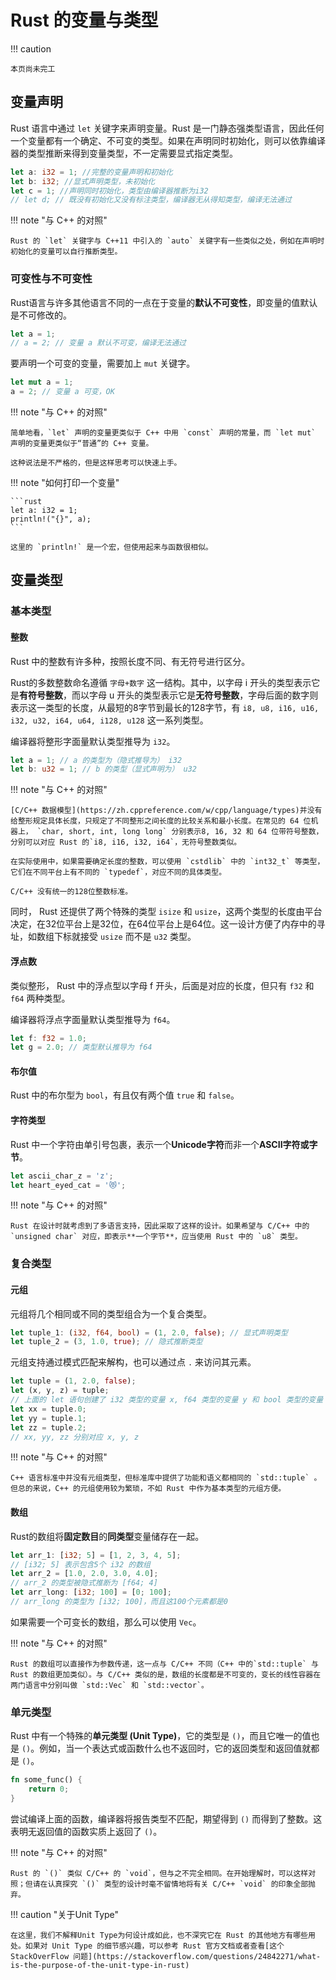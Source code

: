 # Rust 的变量与类型

!!! caution

    本页尚未完工

## 变量声明

Rust 语言中通过 `let` 关键字来声明变量。Rust 是一门静态强类型语言，因此任何一个变量都有一个确定、不可变的类型。如果在声明同时初始化，则可以依靠编译器的类型推断来得到变量类型，不一定需要显式指定类型。

```rust
let a: i32 = 1; //完整的变量声明和初始化
let b: i32; //显式声明类型，未初始化
let c = 1; //声明同时初始化，类型由编译器推断为i32
// let d; // 既没有初始化又没有标注类型，编译器无从得知类型，编译无法通过
```

!!! note "与 C++ 的对照"

    Rust 的 `let` 关键字与 C++11 中引入的 `auto` 关键字有一些类似之处，例如在声明时初始化的变量可以自行推断类型。

### 可变性与不可变性

Rust语言与许多其他语言不同的一点在于变量的**默认不可变性**，即变量的值默认是不可修改的。

```rust
let a = 1;
// a = 2; // 变量 a 默认不可变，编译无法通过
```

要声明一个可变的变量，需要加上 `mut` 关键字。

```rust
let mut a = 1;
a = 2; // 变量 a 可变，OK 
```

!!! note "与 C++ 的对照"

    简单地看，`let` 声明的变量更类似于 C++ 中用 `const` 声明的常量，而 `let mut` 声明的变量更类似于“普通”的 C++ 变量。

    这种说法是不严格的，但是这样思考可以快速上手。

!!! note "如何打印一个变量"

    ```rust
    let a: i32 = 1;
    println!("{}", a);
    ```

    这里的 `println!` 是一个宏，但使用起来与函数很相似。

## 变量类型

### 基本类型

#### 整数

Rust 中的整数有许多种，按照长度不同、有无符号进行区分。

Rust的多数整数命名遵循 `字母+数字` 这一结构。其中，以字母 i 开头的类型表示它是**有符号整数**，而以字母 u 开头的类型表示它是**无符号整数**，字母后面的数字则表示这一类型的长度，从最短的8字节到最长的128字节，有 `i8, u8, i16, u16, i32, u32, i64, u64, i128, u128` 这一系列类型。

编译器将整形字面量默认类型推导为 `i32`。

```rust
let a = 1; // a 的类型为（隐式推导为） i32
let b: u32 = 1; // b 的类型（显式声明为） u32
```

!!! note "与 C++ 的对照"

    [C/C++ 数据模型](https://zh.cppreference.com/w/cpp/language/types)并没有给整形规定具体长度，只规定了不同整形之间长度的比较关系和最小长度。在常见的 64 位机器上， `char, short, int, long long` 分别表示8, 16, 32 和 64 位带符号整数，分别可以对应 Rust 的`i8, i16, i32, i64`，无符号整数类似。

    在实际使用中，如果需要确定长度的整数，可以使用 `cstdlib` 中的 `int32_t` 等类型，它们在不同平台上有不同的 `typedef`，对应不同的具体类型。

    C/C++ 没有统一的128位整数标准。

同时， Rust 还提供了两个特殊的类型 `isize` 和 `usize`，这两个类型的长度由平台决定，在32位平台上是32位，在64位平台上是64位。这一设计方便了内存中的寻址，如数组下标就接受 `usize` 而不是 `u32` 类型。

#### 浮点数

类似整形， Rust 中的浮点型以字母 f 开头，后面是对应的长度，但只有 `f32` 和 `f64` 两种类型。

编译器将浮点字面量默认类型推导为 `f64`。

```rust
let f: f32 = 1.0;
let g = 2.0; // 类型默认推导为 f64
```

#### 布尔值

Rust 中的布尔型为 `bool`，有且仅有两个值 `true` 和 `false`。

#### 字符类型

Rust 中一个字符由单引号包裹，表示一个**Unicode字符**而非一个**ASCII字符或字节**。

```rust
let ascii_char_z = 'z';
let heart_eyed_cat = '😻';
```

!!! note "与 C++ 的对照"

    Rust 在设计时就考虑到了多语言支持，因此采取了这样的设计。如果希望与 C/C++ 中的 `unsigned char` 对应，即表示**一个字节**，应当使用 Rust 中的 `u8` 类型。

### 复合类型

#### 元组

元组将几个相同或不同的类型组合为一个复合类型。

```rust
let tuple_1: (i32, f64, bool) = (1, 2.0, false); // 显式声明类型
let tuple_2 = (3, 1.0, true); // 隐式推断类型
```

元组支持通过模式匹配来解构，也可以通过点 `.` 来访问其元素。

```rust
let tuple = (1, 2.0, false);
let (x, y, z) = tuple;
// 上面的 let 语句创建了 i32 类型的变量 x, f64 类型的变量 y 和 bool 类型的变量 z
let xx = tuple.0;
let yy = tuple.1;
let zz = tuple.2;
// xx, yy, zz 分别对应 x, y, z
```

!!! note "与 C++ 的对照"

    C++ 语言标准中并没有元组类型，但标准库中提供了功能和语义都相同的 `std::tuple` 。但总的来说，C++ 的元组使用较为繁琐，不如 Rust 中作为基本类型的元组方便。

#### 数组

Rust的数组将**固定数目**的**同类型**变量储存在一起。

```rust
let arr_1: [i32; 5] = [1, 2, 3, 4, 5];
// [i32; 5] 表示包含5个 i32 的数组
let arr_2 = [1.0, 2.0, 3.0, 4.0];
// arr_2 的类型被隐式推断为 [f64; 4]
let arr_long: [i32; 100] = [0; 100];
// arr_long 的类型为 [i32; 100]，而且这100个元素都是0
```

如果需要一个可变长的数组，那么可以使用 `Vec`。

!!! note "与 C++ 的对照"

    Rust 的数组可以直接作为参数传递，这一点与 C/C++ 不同（C++ 中的`std::tuple` 与 Rust 的数组更加类似）。与 C/C++ 类似的是，数组的长度都是不可变的，变长的线性容器在两门语言中分别叫做 `std::Vec` 和 `std::vector`。 

### 单元类型

Rust 中有一个特殊的**单元类型 (Unit Type)**，它的类型是 `()`，而且它唯一的值也是 `()`。例如，当一个表达式或函数什么也不返回时，它的返回类型和返回值就都是 `()`。

```rust
fn some_func() {
    return 0;
}
```

尝试编译上面的函数，编译器将报告类型不匹配，期望得到 `()` 而得到了整数。这表明无返回值的函数实质上返回了 `()`。

!!! note "与 C++ 的对照"

    Rust 的 `()` 类似 C/C++ 的 `void`，但与之不完全相同。在开始理解时，可以这样对照；但请在认真探究 `()` 类型的设计时毫不留情地将有关 C/C++ `void` 的印象全部抛弃。

!!! caution "关于Unit Type"

    在这里，我们不解释Unit Type为何设计成如此，也不深究它在 Rust 的其他地方有哪些用处。如果对 Unit Type 的细节感兴趣，可以参考 Rust 官方文档或者查看[这个 StackOverFlow 问题](https://stackoverflow.com/questions/24842271/what-is-the-purpose-of-the-unit-type-in-rust)